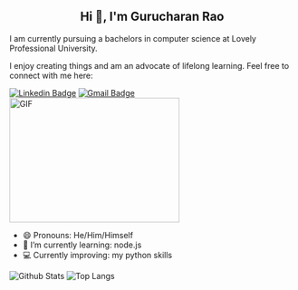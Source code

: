 <h2 align="center">Hi 👋, I'm Gurucharan Rao</h2>
I am currently pursuing a bachelors in computer science at Lovely Professional University. 

I enjoy creating things and am an advocate of lifelong learning. Feel free to connect with me here:

[![Linkedin Badge](https://img.shields.io/badge/-Gurucharan-blue?style=flat-square&logo=Linkedin&logoColor=white&link=https://www.linkedin.com/in/gurucharan-rao/)](https://www.linkedin.com/in/gurucharan-rao/)
 [![Gmail Badge](https://img.shields.io/badge/-raoguru2001@gmail.com-c14438?style=flat-square&logo=Gmail&logoColor=white&link=mailto:raoguru2001@gmail.com@gmail.com)](mailto:raoguru2001@gmail.com) 
 <img align="centre" alt="GIF" src="https://github.com/abhisheknaiidu/abhisheknaiidu/blob/master/code.gif?raw=true" width="300" height="220" />
- 😄 Pronouns: He/Him/Himself
- 🌱 I’m currently learning: node.js
- 💻 Currently improving: my python skills

![Github Stats](https://github-readme-stats.vercel.app/api?username=Raogurucharan&count_private=true&show_icons=true&include_all_commits=true&hide=stars,,prs&theme=buefy)
![Top Langs](https://github-readme-stats.vercel.app/api/top-langs/?username=Raogurucharan&layout=compact&theme=graywhite)
